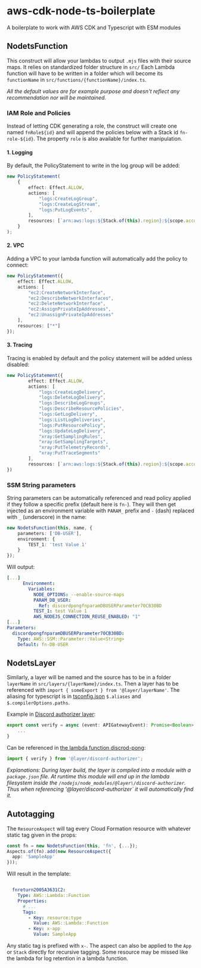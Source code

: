 # aws-cdk-node-ts-boilerplate
A boilerplate to work with AWS CDK and Typescript with ESM modules


## NodetsFunction

This construct will allow your lambdas to output `.mjs` files with their source maps. It relies on standardized folder structure in `src/`
Each Lambda function will have to be written in a folder which will become its `functionName` in `src/functions/{functionName}/index.ts`.

*All the default values are for example purpose and doesn't reflect any recommendation nor will be maintained.*

### IAM Role and Policies
Instead of letting CDK generating a role, the construct will create one named `fnRole${id}` and will append the policies below with a Stack id `fn-role-${id}`. The property `role` is also available for further manipulation.

#### 1. Logging
By default, the PolicyStatement to write in the log group will be added:
```typescript
new PolicyStatement(
    {
        effect: Effect.ALLOW,
        actions: [
            "logs:CreateLogGroup",
            "logs:CreateLogStream",
            "logs:PutLogEvents",
        ],
        resources: [`arn:aws:logs:${Stack.of(this).region}:${scope.account}:log-group:/aws/lambda/${id}:*`]
    }
);
```

#### 2. VPC
Adding a VPC to your lambda function will automatically add the policy to connect: 
```typescript
new PolicyStatement({
    effect: Effect.ALLOW,
    actions: [
        "ec2:CreateNetworkInterface",
        "ec2:DescribeNetworkInterfaces",
        "ec2:DeleteNetworkInterface",
        "ec2:AssignPrivateIpAddresses",
        "ec2:UnassignPrivateIpAddresses"
    ],
    resources: ["*"]
});
```

#### 3. Tracing
Tracing is enabled by default and the policy statement will be added unless disabled: 

```typescript
new PolicyStatement({
        effect: Effect.ALLOW,
        actions: [
            "logs:CreateLogDelivery",
            "logs:DeleteLogDelivery",
            "logs:DescribeLogGroups",
            "logs:DescribeResourcePolicies",
            "logs:GetLogDelivery",
            "logs:ListLogDeliveries",
            "logs:PutResourcePolicy",
            "logs:UpdateLogDelivery",
            "xray:GetSamplingRules",
            "xray:GetSamplingTargets",
            "xray:PutTelemetryRecords",
            "xray:PutTraceSegments"
        ],
        resources: [`arn:aws:logs:${Stack.of(this).region}:${scope.account}:log-group:/aws/lambda/${id}:*`],
})
```

### SSM String parameters

String parameters can be automatically referenced and read policy applied if they follow a specific prefix (default here is `fn-`). They will then get injected as an environment variable with `PARAM_` prefix and `-` (dash) replaced with `_` (underscore) in the name:
```typescript
new NodetsFunction(this, name, {
    parameters: ['DB-USER'],
    environment: {
        TEST_1: 'test Value 1'
    }
});
```

Will output: 
```yaml
[...]
      Environment:
        Variables:
          NODE_OPTIONS: --enable-source-maps
          PARAM_DB_USER:
            Ref: discordpongfnparamDBUSERParameter70CB30BD
          TEST_1: test Value 1
          AWS_NODEJS_CONNECTION_REUSE_ENABLED: "1"
[...]
Parameters:
  discordpongfnparamDBUSERParameter70CB30BD:
    Type: AWS::SSM::Parameter::Value<String>
    Default: fn-DB-USER
```

## NodetsLayer

Similarly, a layer will be named and the source has to be in a folder `layerName` in `src/layers/{layerName}/index.ts`.
Then a layer has to be referenced with `import { someExport } from '@layer/layerName'`. The aliasing for typescript is in [tsconfig.json](tsconfig.json) `$.aliases` and `$.compilerOptions.paths`.

Example in [Discord authorizer layer](src/layers/discord-authorizer/index.ts):
```typescript
export const verify = async (event: APIGatewayEvent): Promise<Boolean> => {
    ...
}
```

Can be referenced in [the lambda function discrod-pong](src/functions/discord-pong/index.ts):
```typescript
import { verify } from '@layer/discord-authorizer';
```

*Explanations:
During layer build, the layer is compiled into a module with a `package.json` file. At runtime this module will end up in the lambda filesystem inside the `/nodejs/node_modules/@layer\/discord-authorizer`. Thus when referencing '@layer/discord-authorizer` it will automatically find it.*

## Autotagging

The `ResourceAspect` will tag every Cloud Formation resource with whatever static tag given in the props:

```typescript
const fn = new NodetsFunction(this, 'fn', {...});
Aspects.of(fn).add(new ResourceAspect({
  app: 'SampleApp'
}));
```

Will result in the template:
```yaml

  fnreturn2005A3631C2:
    Type: AWS::Lambda::Function    
    Properties:
      # ...
      Tags:
        - Key: resource:type
          Value: AWS::Lambda::Function
        - Key: x-app
          Value: SampleApp
```

Any static tag is prefixed with `x-`. The aspect can also be applied to the `App` or `Stack` directly for recursive tagging. Some resource may be missed like the lambda for log retention in a lambda function.

